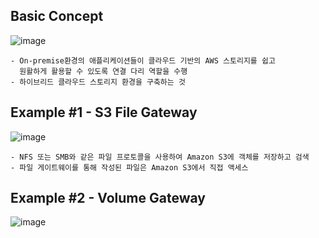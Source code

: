 ## Basic Concept
![image](https://github.com/user-attachments/assets/b4efa64b-9a35-45a8-bb52-5dd351779091)
```
- On-premise환경의 애플리케이션들이 클라우드 기반의 AWS 스토리지를 쉽고
  원활하게 활용할 수 있도록 연결 다리 역할을 수행
- 하이브리드 클라우드 스토리지 환경을 구축하는 것
```

## Example #1 - S3 File Gateway
![image](https://github.com/user-attachments/assets/137542c4-1315-4ac9-8b9b-8f2598266bf3)

```
- NFS 또는 SMB와 같은 파일 프로토콜을 사용하여 Amazon S3에 객체를 저장하고 검색
- 파일 게이트웨이를 통해 작성된 파일은 Amazon S3에서 직접 액세스
```

## Example #2 - Volume Gateway
![image](https://github.com/user-attachments/assets/5e21bb89-b213-456c-baed-9ff53b1691c3)



